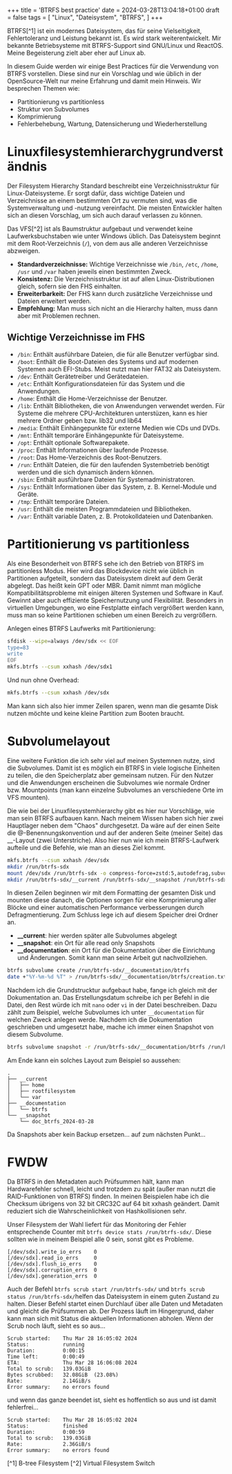 +++
title = 'BTRFS best practice'
date = 2024-03-28T13:04:18+01:00
draft = false
tags = [
    "Linux",
    "Dateisystem",
    "BTRFS",
]
+++

BTRFS[^1] ist ein modernes Dateisystem, das für seine Vielseitigkeit, Fehlertoleranz und Leistung bekannt ist. Es wird stark weiterentwickelt. Mir bekannte Betriebsysteme mit BTRFS-Support sind GNU/Linux und ReactOS. Meine Begeisterung zielt aber eher auf Linux ab.

In diesem Guide werden wir einige Best Practices für die Verwendung von BTRFS vorstellen. Diese sind nur ein Vorschlag und wie üblich in der OpenSource-Welt nur meine Erfahrung und damit mein Hinweis. Wir besprechen Themen wie:
- Partitionierung vs partitionless
- Struktur von Subvolumes
- Komprimierung
- Fehlerbehebung, Wartung, Datensicherung und Wiederherstellung

# Linuxfilesystemhierarchygrundverständnis
Der Filesystem Hierarchy Standard beschreibt eine Verzeichnisstruktur für Linux-Dateisysteme. Er sorgt dafür, dass wichtige Dateien und Verzeichnisse an einem bestimmten Ort zu vermuten sind, was die Systemverwaltung und -nutzung vereinfacht. Die meisten Entwickler halten sich an diesen Vorschlag, um sich auch darauf verlassen zu können.

Das VFS[^2] ist als Baumstruktur aufgebaut und verwendet keine Laufwerksbuchstaben wie unter Windows üblich. Das Dateisystem beginnt mit dem Root-Verzeichnis (`/`), von dem aus alle anderen Verzeichnisse abzweigen.

- **Standardverzeichnisse:** Wichtige Verzeichnisse wie `/bin`, `/etc`, `/home`, `/usr` und `/var` haben jeweils einen bestimmten Zweck.
- **Konsistenz:** Die Verzeichnisstruktur ist auf allen Linux-Distributionen gleich, sofern sie den FHS einhalten.
- **Erweiterbarkeit:** Der FHS kann durch zusätzliche Verzeichnisse und Dateien erweitert werden.
- **Empfehlung:** Man muss sich nicht an die Hierarchy halten, muss dann aber mit Problemen rechnen.

## Wichtige Verzeichnisse im FHS

* `/bin`: Enthält ausführbare Dateien, die für alle Benutzer verfügbar sind.
* `/boot`: Enthält die Boot-Dateien des Systems und auf modernen Systemen auch EFI-Stubs. Meist nutzt man hier FAT32 als Dateisystem.
* `/dev`: Enthält Gerätetreiber und Gerätedateien.
* `/etc`: Enthält Konfigurationsdateien für das System und die Anwendungen.
* `/home`: Enthält die Home-Verzeichnisse der Benutzer.
* `/lib`: Enthält Bibliotheken, die von Anwendungen verwendet werden. Für Systeme die mehrere CPU-Architekturen unterstüzen, kann es hier mehrere Ordner geben bzw. lib32 und lib64
* `/media`: Enthält Einhängepunkte für externe Medien wie CDs und DVDs.
* `/mnt`: Enthält temporäre Einhängepunkte für Dateisysteme.
* `/opt`: Enthält optionale Softwarepakete.
* `/proc`: Enthält Informationen über laufende Prozesse.
* `/root`: Das Home-Verzeichnis des Root-Benutzers.
* `/run`: Enthält Dateien, die für den laufenden Systembetrieb benötigt werden und die sich dynamisch ändern können.
* `/sbin`: Enthält ausführbare Dateien für Systemadministratoren.
* `/sys`: Enthält Informationen über das System, z. B. Kernel-Module und Geräte.
* `/tmp`: Enthält temporäre Dateien.
* `/usr`: Enthält die meisten Programmdateien und Bibliotheken.
* `/var`: Enthält variable Daten, z. B. Protokolldateien und Datenbanken.

# Partitionierung vs partitionless
Als eine Besonderheit von BTRFS sehe ich den Betrieb von BTRFS im partitionless Modus. Hier wird das Blockdevice nicht wie üblich in Partitionen aufgeteilt, sondern das Dateisystem direkt auf dem Gerät abgelegt. Das heißt kein GPT oder MBR.
Damit nimmt man mögliche Kompatibilitätsprobleme mit einigen älteren Systemen und Software in Kauf. Gewinnt aber auch effiziente Speichernutzung und Flexibilität. Besonders in virtuellen Umgebungen, wo eine Festplatte einfach vergrößert werden kann, muss man so keine Partitionen schieben um einen Bereich zu vergrößern.

Anlegen eines BTRFS Laufwerks mit Partitionierung:
```bash
sfdisk --wipe=always /dev/sdx << EOF
type=83
write
EOF
mkfs.btrfs --csum xxhash /dev/sdx1
```
Und nun ohne Overhead:
```bash
mkfs.btrfs --csum xxhash /dev/sdx
```
Man kann sich also hier immer Zeilen sparen, wenn man die gesamte Disk nutzen möchte und keine kleine Partition zum Booten braucht.

# Subvolumelayout
Eine weitere Funktion die ich sehr viel auf meinen Systemnen nutze, sind die Subvolumes. Damit ist es möglich ein BTRFS in viele logische Einheiten zu teilen, die den Speicherplatz aber gemeinsam nutzen. Für den Nutzer und die Anwendungen erscheinen die Subvolumes wie normale Ordner bzw. Mountpoints (man kann einzelne Subvolumes an verschiedene Orte im VFS mounten).

Die wie bei der Linuxfilesystemhierarchy gibt es hier nur Vorschläge, wie man sein BTRFS aufbauen kann. Nach meinem Wissen haben sich hier zwei Hauptlager neben dem "Chaos" durchgesetzt. Da wäre auf der einen Seite die @-Benennungskonvention und auf der anderen Seite (meiner Seite) das __-Layout (zwei Unterstriche). Also hier nun wie ich mein BTRFS-Laufwerk aufteile und die Befehle, wie man an dieses Ziel kommt.

```bash
mkfs.btrfs --csum xxhash /dev/sdx
mkdir /run/btrfs-sdx
mount /dev/sdx /run/btrfs-sdx -o compress-force=zstd:5,autodefrag,subvolid=5
mkdir /run/btrfs-sdx/__current /run/btrfs-sdx/__snapshot /run/btrfs-sdx/__documentation
```
In diesen Zeilen beginnen wir mit dem Formatting der gesamten Disk und mounten diese danach, die Optionen sorgen für eine Komprimierung aller Blöcke und einer automatischen Performance verbesserungen durch Defragmentierung. Zum Schluss lege ich auf diesem Speicher drei Ordner an.
- **__current**: hier werden später alle Subvolumes abgelegt
- **__snapshot**: ein Ort für alle read only Snapshots
- **__documentation**: ein Ort für die Dokumentation über die Einrichtung und Änderungen. Somit kann man seine Arbeit gut nachvollziehen.

```bash
btrfs subvolume create /run/btrfs-sdx/__documentation/btrfs
date +"%Y-%m-%d %T" > /run/btrfs-sdx/__documentation/btrfs/creation.txt
```
Nachdem ich die Grundstrucktur aufgebaut habe, fange ich gleich mit der Dokumentation an. Das Erstellungsdatum schreibe ich per Befehl in die Datei, den Rest würde ich mit `nano` oder `vi` in der Datei beschreiben. Dazu zählt zum Beispiel, welche Subvolumes ich unter `__documentation` für welchen Zweck anlegen werde.
Nachdem ich die Dokumentation geschrieben und umgesetzt habe, mache ich immer einen Snapshot von diesem Subvolume. 
```bash
btrfs subvolume snapshot -r /run/btrfs-sdx/__documentation/btrfs /run/btrfs-sdx/__snapshot/doc_btrfs_$(date +"%Y-%m-%d")
```
Am Ende kann ein solches Layout zum Beispiel so aussehen:
```
.
├── __current
│   ├── home
│   ├── rootfilesystem
│   └── var
├── __documentation
│   └── btrfs
└── __snapshot
    └── doc_btrfs_2024-03-28
```
Da Snapshots aber kein Backup ersetzen... auf zum nächsten Punkt...

# FWDW
Da BTRFS in den Metadaten auch Prüfsummen hält, kann man Hardwarefehler schnell, leicht und trotzdem zu spät (außer man nutzt die RAID-Funktionen von BTRFS) finden. In meinen Beispielen habe ich die Checksum übrigens von 32 bit CRC32C auf 64 bit xxhash geändert. Damit reduziert sich die Wahrscheinlichkeit von Hashkollisionen sehr.

Unser Filesystem der Wahl liefert für das Monitoring der Fehler entsprechende Counter mit `btrfs device stats /run/btrfs-sdx/`. Diese sollten wie in meinem Beispiel alle 0 sein, sonst gibt es Probleme.
```
[/dev/sdx].write_io_errs    0
[/dev/sdx].read_io_errs     0
[/dev/sdx].flush_io_errs    0
[/dev/sdx].corruption_errs  0
[/dev/sdx].generation_errs  0
```
Auch der Befehl `btrfs scrub start /run/btrfs-sdx/` und `btrfs scrub status /run/btrfs-sdx/`helfen das Dateisystem in einem guten Zustand zu halten. Dieser Befehl startet einen Durchlauf über alle Daten und Metadaten und gleicht die Prüfsummen ab. Der Prozess läuft im Hingergrund, daher kann man sich mit Status die aktuellen Informationen abholen. Wenn der Scrub noch läuft, sieht es so aus...
```
Scrub started:    Thu Mar 28 16:05:02 2024
Status:           running
Duration:         0:00:15
Time left:        0:00:49
ETA:              Thu Mar 28 16:06:08 2024
Total to scrub:   139.03GiB
Bytes scrubbed:   32.08GiB  (23.08%)
Rate:             2.14GiB/s
Error summary:    no errors found
```
und wenn das ganze beendet ist, sieht es hoffentlich so aus und ist damit fehlerfrei...
```
Scrub started:    Thu Mar 28 16:05:02 2024
Status:           finished
Duration:         0:00:59
Total to scrub:   139.03GiB
Rate:             2.36GiB/s
Error summary:    no errors found
```

[^1] B-tree Filesystem
[^2] Virtual Filesystem Switch